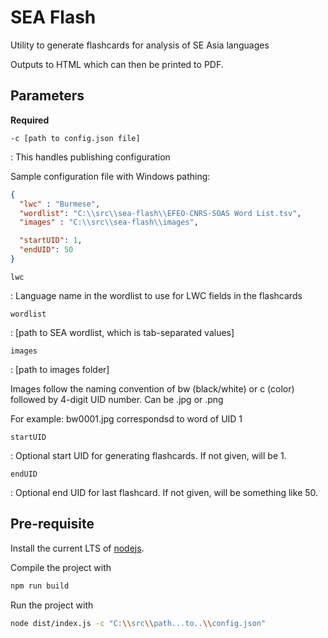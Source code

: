 # SEA Flash

Utility to generate flashcards for analysis of SE Asia languages

Outputs to HTML which can then be printed to PDF.

## Parameters

**Required**

`-c [path to config.json file] `

: This handles publishing configuration

Sample configuration file with Windows pathing:
```json
{
  "lwc" : "Burmese",
  "wordlist": "C:\\src\\sea-flash\\EFEO-CNRS-SOAS Word List.tsv",
  "images" : "C:\\src\\sea-flash\\images",

  "startUID": 1,
  "endUID": 50
}
```

`lwc` 

: Language name in the wordlist to use for LWC fields in the flashcards

`wordlist` 

: [path to SEA wordlist, which is tab-separated values]

`images` 

: [path to images folder]

Images follow the naming convention of bw (black/white) or c (color) followed by 4-digit UID number.
Can be .jpg or .png

For example: bw0001.jpg correspondsd to word of UID 1

`startUID`

: Optional start UID for generating flashcards. If not given, will be 1.

`endUID`

: Optional end UID for last flashcard. If not given, will be something like 50.

## Pre-requisite
Install the current LTS of [nodejs](https://nodejs.org/).

Compile the project with
```bash
npm run build
```

Run the project with
```bash
node dist/index.js -c "C:\\src\\path...to..\\config.json"
```

